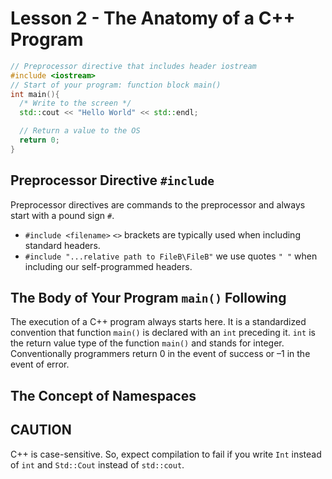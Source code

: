 # Lesson 2 - The Anatomy of a C++ Program
``` c++
// Preprocessor directive that includes header iostream 
#include <iostream> 
// Start of your program: function block main()
int main(){
  /* Write to the screen */
  std::cout << "Hello World" << std::endl;

  // Return a value to the OS 
  return 0;
}
```
## Preprocessor Directive `#include`
Preprocessor directives are commands to the preprocessor and always start with a pound sign `#`.
* `#include <filename>` `<>` brackets are typically used when including standard headers.
* `#include "...relative path to FileB\FileB"` we use quotes `" "` when including our self-programmed headers.

## The Body of Your Program `main()` Following
The execution of a C++ program always starts here. It is a standardized convention that function `main()` is declared with an `int` preceding it. `int` is the return value type of the function `main()` and stands for integer. Conventionally programmers return 0 in the event of success or –1 in the event of error.

## The Concept of Namespaces 




## CAUTION
C++ is case-sensitive. So, expect compilation to fail if you write `Int` instead of `int` and `Std::Cout` instead of `std::cout`.
